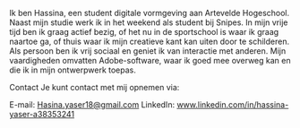 Ik ben Hassina, een student digitale vormgeving aan Artevelde Hogeschool. Naast mijn studie werk ik in het weekend als student bij Snipes. In mijn vrije tijd ben ik graag actief bezig, of het nu in de sportschool is waar ik graag naartoe ga, of thuis waar ik mijn creatieve kant kan uiten door te schilderen. Als persoon ben ik vrij sociaal en geniet ik van interactie met anderen. Mijn vaardigheden omvatten Adobe-software, waar ik goed mee overweg kan en die ik in mijn ontwerpwerk toepas.

Contact
Je kunt contact met mij opnemen via:

E-mail: Hasina.yaser18@gmail.com
LinkedIn: www.linkedin.com/in/hassina-yaser-a38353241
